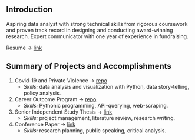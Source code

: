 ## Introduction

Aspiring data analyst with strong technical skills from rigorous coursework and proven track record in designing and conducting award-winning research. Expert communicator with one year of experience in fundraising.

Resume -> [link](https://drive.google.com/file/d/16kCKQa93iqAjMMIJiUu8c-uf3_uQEp37/view?usp=sharing)

 ## Summary of Projects and Accomplishments
 1. Covid-19 and Private Violence -> [repo](https://github.com/hieuhannguyen/Covid19-and-Private-Violence)
    - *Skills:* data analysis and visualization with Python, data story-telling, policy analysis.
 2. Career Outcome Program -> [repo](https://github.com/hieuhannguyen/Career-Outcome)
    - *Skills:* Pythonic programming, API-querying, web-scraping.
 3. Senior Independent Study Thesis -> [link](https://wooster.edu/2022/04/26/hannah-nguyen-2/)
    - *Skills:* project management, literature review, research writing. 
 4. Conference Paper -> [link](https://www.linkedin.com/feed/update/urn:li:activity:6999144353852010496/?updateEntityUrn=urn%3Ali%3Afs_feedUpdate%3A%28V2%2Curn%3Ali%3Aactivity%3A6999144353852010496%29)
    - *Skills:* research planning, public speaking, critical analysis.

